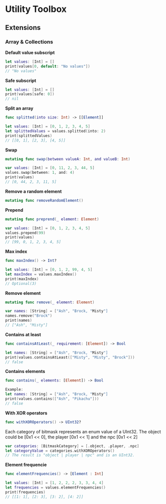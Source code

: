 # Utility Toolbox

## Extensions

### **Array & Collections**

**Default value subscript**
```swift
let values: [Int] = []
print(values[0, default: "No values"])
// "No values"
```

**Safe subscript**
```swift
let values: [Int] = []
print(values[safe: 0])
// nil
```

**Split an array**
```swift
func splitted(into size: Int) -> [[Element]]
```
```swift
let values: [Int] = [0, 1, 2, 3, 4, 5]
let splittedValues = values.splitted(into: 2)
print(splittedValues)
// [[0, 1], [2, 3], [4, 5]]
```

**Swap**
```swift
mutating func swap(between valueA: Int, and valueB: Int)
```
```swift
var values: [Int] = [0, 11, 2, 3, 44, 5]
values.swap(between: 1, and: 4)
print(values)
// [0, 44, 2, 3, 11, 5]
```

**Remove a random element**
```swift
mutating func removeRandomElement()
```

**Prepend**
```swift
mutating func preprend(_ element: Element)
```
```swift
var values: [Int] = [0, 1, 2, 3, 4, 5]
values.prepend(99)
print(values)
// [99, 0, 1, 2, 3, 4, 5]
```

**Max index**
```swift
func maxIndex() -> Int?
```
```swift
let values: [Int] = [0, 1, 2, 99, 4, 5]
let maxIndex = values.maxIndex()
print(maxIndex)
// Optional(3)
```

**Remove element**
```swift
mutating func remove(_ element: Element)
```
```swift
var names: [String] = ["Ash", "Brock, "Misty"]
names.remove("Brock")
print(names)
// ["Ash", "Misty"]
```

**Contains at least**
```swift
func containsAtLeast(_ requirement: [Element]) -> Bool
```
```swift
let names: [String] = ["Ash", "Brock, "Misty"]
print(values.containsAtLeast(["Misty", "Misty", "Brock"]))
// false
```

**Contains elements**
```swift
func contains(_ elements: [Element]) -> Bool
```
```swift
Example:
let names: [String] = ["Ash", "Brock, "Misty"]
print(values.contains(["Ash", "Pikachu"]))
// false
```

**With XOR operators**
```swift
func withXOROperators() -> UInt32?
```
Each category of bitmask represents an enum value of a UInt32.
The object could be [0x1 << 0], the player [0x1 << 1] and the npc [0x1 << 2]
```swift
var categories: [BitmaskCategory] = [.object, .player, .npc]
let categoryValue = categories.withXOROperators()
// The result is "object | player | npc" and is an UInt32.
```

**Element frequencie**
```swift
func elementFrequencies() -> [Element : Int]
```
```swift
let values: [Int] = [1, 2, 2, 2, 3, 3, 4, 4]
let frequencies = values.elementFrequencies()
print(frequencies)
// [[1: 1], [2: 3], [3: 2], [4: 2]]
```
